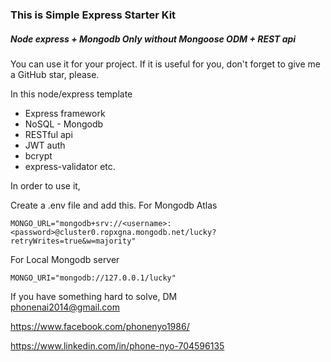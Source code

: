 ### This is Simple Express Starter Kit

##### Node express + Mongodb Only without Mongoose ODM + REST api 

You can use it for your project. If it is useful for you,
don't forget to give me a GitHub star, please.

In this node/express template

   - Express framework
   - NoSQL - Mongodb
   - RESTful api
   - JWT auth
   - bcrypt
   - express-validator etc.

In order to use it,

Create a .env file and add this.
For Mongodb Atlas

```
MONGO_URL="mongodb+srv://<username>:<password>@cluster0.ropxgna.mongodb.net/lucky?retryWrites=true&w=majority"

```

For Local Mongodb server

```
MONGO_URI="mongodb://127.0.0.1/lucky"

```

If you have something hard to solve,
DM  
<phonenai2014@gmail.com>  

<https://www.facebook.com/phonenyo1986/>  

<https://www.linkedin.com/in/phone-nyo-704596135>  


